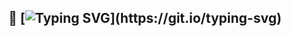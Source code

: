 ## 👋 [![Typing SVG](https://readme-typing-svg.demolab.com/?lines=Hi+Welcome;Nice+to+meet+you;Enjoy+exploring+my+profile;)](https://git.io/typing-svg) 

<!--
**CHA-CHA-CHA-EP1/cha-cha-cha-ep1** is a ✨ _special_ ✨ repository because its `README.md` (this file) appears on your GitHub profile.

Here are some ideas to get you started:

- 🔭 I’m currently working on ...
- 🌱 I’m currently learning ...
- 👯 I’m looking to collaborate on ...
- 🤔 I’m looking for help with ...
- 💬 Ask me about ...
- 📫 How to reach me: ...
- 😄 Pronouns: ...
- ⚡ Fun fact: ...
-->
